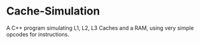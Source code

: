 # Cache-Simulation
A C++ program simulating L1, L2, L3 Caches and a RAM, using very simple opcodes for instructions.
